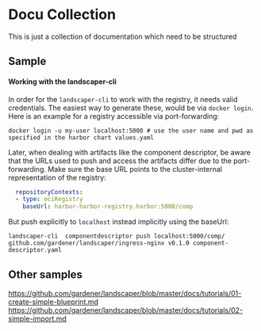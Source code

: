 # Docu Collection

This is just a collection of documentation which need to be structured

## Sample

#### Working with the landscaper-cli
In order for the `landscaper-cli` to work with the registry, it needs valid credentials. The easiest way to generate these, would be via `docker login`. Here is an example for a registry accessible via port-forwarding:
```shell
docker login -u my-user localhost:5000 # use the user name and pwd as specified in the harbor chart values.yaml
```

Later, when dealing with artifacts like the component descriptor, be aware that the URLs used to push and access the artifacts differ due to the port-forwarding. Make sure the base URL points to the cluster-internal representation of the registry:

```yaml
  repositoryContexts:
  - type: ociRegistry
    baseUrl: harbor-harbor-registry.harbor:5000/comp
```
But push explicitly to `localhost` instead implicitly using the baseUrl:

```shell
landscaper-cli  componentdescriptor push localhost:5000/comp/ github.com/gardener/landscaper/ingress-nginx v0.1.0 component-descriptor.yaml
```

## Other samples

https://github.com/gardener/landscaper/blob/master/docs/tutorials/01-create-simple-blueprint.md
https://github.com/gardener/landscaper/blob/master/docs/tutorials/02-simple-import.md